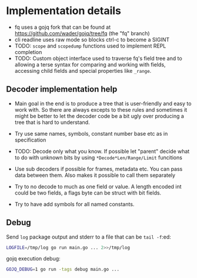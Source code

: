 # Implementation details

- fq uses a gojq fork that can be found at https://github.com/wader/gojq/tree/fq (the "fq" branch)
- cli readline uses raw mode so blocks ctrl-c to become a SIGINT
- TODO: `scope` and `scopedump` functions used to implement REPL completion
- TODO: Custom object interface used to traverse fq's field tree and to allowing a terse syntax for comparing and working with fields, accessing child fields and special properties like `_range`.

## Decoder implementation help

- Main goal in the end is to produce a tree that is user-friendly and easy to work with.
So there are always excepts to these rules and sometimes it might be better to let the
decoder code be a bit ugly over producing a tree that is hard to understand.

- Try use same names, symbols, constant number base etc as in specification

- TODO: Decode only what you know. If possible let "parent" decide what to do with unknown bits by using `*Decode*Len/Range/Limit`  funcitions

- Use sub decoders if possible for frames, metadata etc. You can pass data between them. Also makes it possible to call them separately

- Try to no decode to much as one field or value. A length encoded int could be two fields, a flags byte can be struct with bit fields.

- Try to have add symbols for all named constants.

## Debug

Send `log` package output and stderr to a file that can be `tail -f`:ed:
```sh
LOGFILE=/tmp/log go run main.go ... 2>>/tmp/log
```

gojq execution debug:
```sh
GOJQ_DEBUG=1 go run -tags debug main.go ...
```
